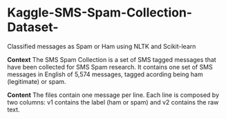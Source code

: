 # Kaggle-SMS-Spam-Collection-Dataset-
Classified messages as Spam or Ham using NLTK and Scikit-learn

**Context**
The SMS Spam Collection is a set of SMS tagged messages that have been collected for SMS Spam research. It contains one set of SMS messages in English of 5,574 messages, tagged acording being ham (legitimate) or spam.

**Content**
The files contain one message per line. Each line is composed by two columns: v1 contains the label (ham or spam) and v2 contains the raw text.
